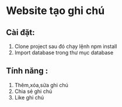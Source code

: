 # Website tạo ghi chú
## Cài đặt:
1. Clone project sau đó chạy lệnh npm install
2. Import database trong thư mục database
## Tính năng :
1. Thêm,xóa,sửa ghi chú
2. Chia sẻ ghi chú
3. Like ghi chú
